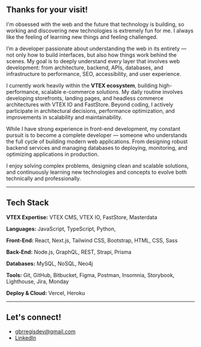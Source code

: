 ## Thanks for your visit!

I'm obsessed with the web and the future that technology is building, so working and discovering new technologies is extremely fun for me. I always like the feeling of learning new things and feeling challenged.

I’m a developer passionate about understanding the web in its entirety — not only how to build interfaces, but also how things work behind the scenes. My goal is to deeply understand every layer that involves web development: from architecture, backend, APIs, databases, and infrastructure to performance, SEO, accessibility, and user experience.

I currently work heavily within the **VTEX ecosystem**, building high-performance, scalable e-commerce solutions. My daily routine involves developing storefronts, landing pages, and headless commerce architectures with VTEX IO and FastStore. Beyond coding, I actively participate in architectural decisions, performance optimization, and improvements in scalability and maintainability.

While I have strong experience in front-end development, my constant pursuit is to become a complete developer — someone who understands the full cycle of building modern web applications. From designing robust backend services and managing databases to deploying, monitoring, and optimizing applications in production.

I enjoy solving complex problems, designing clean and scalable solutions, and continuously learning new technologies and concepts to evolve both technically and professionally.

---

## Tech Stack

**VTEX Expertise:**  VTEX CMS, VTEX IO, FastStore, Masterdata

**Languages:**  JavaScript, TypeScript, Python, 

**Front-End:**  React, Next.js, Tailwind CSS, Bootstrap, HTML, CSS, Sass

**Back-End:**  Node.js, GraphQL, REST, Strapi, Prisma

**Databases:**  MySQL, NoSQL, Neo4j

**Tools:**  Git, GitHub, Bitbucket, Figma, Postman, Insomnia, Storybook, Lighthouse, Jira, Monday

**Deploy & Cloud:**  Vercel, Heroku

---

##  Let's connect!
- gbrregisdev@gmail.com  
- [LinkedIn](https://www.linkedin.com/in/gabrielregisdev/)  
